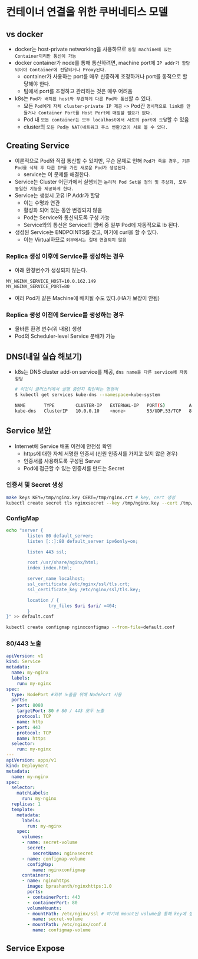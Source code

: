 # 컨테이너 연결을 위한 쿠버네티스 모델 
## vs docker
- docker는 host-private networking을 사용하므로 `동일 machine에 있는 Container끼리만 통신이 가능` 
- docker container가 node를 통해 통신하려면, machine port에 `IP addr가 할당되어야 Container에 전달되거나 Proxy된다.`
    - container가 사용하는 port를 매우 신중하게 조정하거나 port를 동적으로 할당해야 한다.
    - 팀에서 port를 조정하고 관리하는 것은 매우 어려움
- k8s는 `Pod가 배치된 host와 무관하게 다른 Pod와 통신`할 수 있다.
    - 모든 `Pod에게 자체 cluster-private IP 제공` -> Pod간 `명시적으로 link를 만들거나 Container Port를 Host Port에 매핑할 필요가 없다.`
    - Pod 내 `모든 container는 모두 localhost에서 서로의 port에 도달`할 수 있음
    - cluster의 `모든 Pod는 NAT(네트워크 주소 변환)없이 서로 볼 수 있다.`

## Creating Service
- 이론적으로 Pod와 직접 통신할 수 있지만, 무슨 문제로 인해 `Pod가 죽을 경우, 기존 Pod를 삭제 후 다른 IP를 가진 새로운 Pod가 생성된다.`
    - service는 이 문제를 해결한다.
- Service는 Cluster 어딘가에서 실행되는 `논리적 Pod Set을 정의 및 추상화, 모두 동일한 기능을 제공하게 한다.`
- Service는 생성시 고유 IP Addr가 할당
    - 이는 수명과 연관
    - 활성화 되어 있는 동안 변경되지 않음
    - Pod는 Service와 통신되도록 구성 가능
    - Service와의 통신은 Service의 맴버 중 일부 Pod에 자동적으로 lb 된다.
- 생성된 Service는 ENDPOINTS를 갖고, 여기에 curl을 할 수 있다.
    - 이는 Virtual하므로 `외부에서는 절대 연결되지 않음`

### Replica 생성 이후에 Service를 생성하는 경우
- 아래 환경변수가 생성되지 않는다.
```
MY_NGINX_SERVICE_HOST=10.0.162.149
MY_NGINX_SERVICE_PORT=80
```
- 여러 Pod가 같은 Machine에 배치될 수도 있다.(HA가 보장이 안됨)

### Replica 생성 이전에 Service를 생성하는 경우
- 올바른 환경 변수(위 내용) 생성
- Pod의 Scheduler-level Service 분배가 가능

## DNS(내일 실습 해보기)
- k8s는 DNS cluster add-on service를 제공, `dns name을 다른 service에 자동 할당`
    ```bash
    # 이것이 클러스터에서 실행 중인지 확인하는 명령어
    $ kubectl get services kube-dns --namespace=kube-system

    NAME       TYPE        CLUSTER-IP   EXTERNAL-IP   PORT(S)         AGE
    kube-dns   ClusterIP   10.0.0.10    <none>        53/UDP,53/TCP   8m
    ```

## Service 보안
- Internet에 Service 배포 이전에 안전성 확인
    - https에 대한 자체 서명한 인증서 (신원 인증서를 가지고 있지 않은 경우)
    - 인증서를 사용하도록 구성된 Server
    - Pod에 접근할 수 있는 인증서를 만드는 Secret

### 인증서 및 Secret 생성

```bash
make keys KEY=/tmp/nginx.key CERT=/tmp/nginx.crt # key, cert 생성
kubectl create secret tls nginxsecret --key /tmp/nginx.key --cert /tmp/nginx.crt # secret 생성
```

### ConfigMap
```bash
echo "server {
        listen 80 default_server;
        listen [::]:80 default_server ipv6only=on;

        listen 443 ssl;

        root /usr/share/nginx/html;
        index index.html;

        server_name localhost;
        ssl_certificate /etc/nginx/ssl/tls.crt;
        ssl_certificate_key /etc/nginx/ssl/tls.key;

        location / {
                try_files $uri $uri/ =404;
        }
}" >> default.conf

kubectl create configmap nginxconfigmap --from-file=default.conf
```

### 80/443 노출
```yaml
apiVersion: v1
kind: Service
metadata:
  name: my-nginx
  labels:
    run: my-nginx
spec:
  type: NodePort #외부 노출을 위해 NodePort 사용
  ports:
  - port: 8080
    targetPort: 80 # 80 / 443 모두 노출
    protocol: TCP
    name: http
  - port: 443
    protocol: TCP
    name: https
  selector:
    run: my-nginx
---
apiVersion: apps/v1
kind: Deployment
metadata:
  name: my-nginx
spec:
  selector:
    matchLabels:
      run: my-nginx
  replicas: 1
  template:
    metadata:
      labels:
        run: my-nginx
    spec:
      volumes:
      - name: secret-volume
        secret:
          secretName: nginxsecret
      - name: configmap-volume
        configMap:
          name: nginxconfigmap
      containers:
      - name: nginxhttps
        image: bprashanth/nginxhttps:1.0
        ports:
        - containerPort: 443
        - containerPort: 80
        volumeMounts:
        - mountPath: /etc/nginx/ssl # 여기에 mount된 volume을 통해 key에 접근 가능
          name: secret-volume
        - mountPath: /etc/nginx/conf.d
          name: configmap-volume
```

## Service Expose